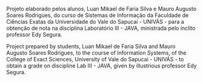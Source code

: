 Projeto elaborado pelos alunos, Luan Mikael de Faria Silva e Mauro Augusto Soares Rodrigues, do curso de Sistemas de Informação da Faculdade de Ciências Exatas da Universidade do Vale do Sapucaí - UNIVÁS - para a obtenção de nota na disciplina Laboratório III - JAVA, ministrada pelo ínclito professor Edy Segura.

Project prepared by students, Luan Mikael de Faria Silva and Mauro Augusto Soares Rodrigues, to the course of Information Systems, of the College of Exact Sciences, University of Vale do Sapucai - UNIVÁS - to obtain a grade on discipline Lab III - JAVA, given by illustrious professor Edy Segura.